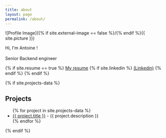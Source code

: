 ```yaml
---
title: about
layout: page
permalink: /about/
---
```

![Profile Image]({% if site.external-image == false %}/{% endif %}{{ site.picture }})

<p>
    Hi, I'm Antoine !<br /><br />
    Senior Backend engineer
</p>

<p>
{% if site.resume == true %}
<a href="{{ site.resume_url }}" class="link" target="_blank">My resume</a>
  {% if site.linkedin %} 
    <a href="http://linkedin.com/in/{{ site.linkedin }}" class="link" target="_blank">(Linkedin)</a>
  {% endif %}
{% endif %}
</p>

<i class="breaker"></i>

{% if site.projects-data %}
<h2>Projects</h2>

<ul>
    {% for project in site.projects-data %}
    <li>
        <a href="{{ project.url }}" class="link" target="_blank">{{ project.title }}</a> - {{ project.description }}
    </li>
    {% endfor %}
</ul>
{% endif %}
